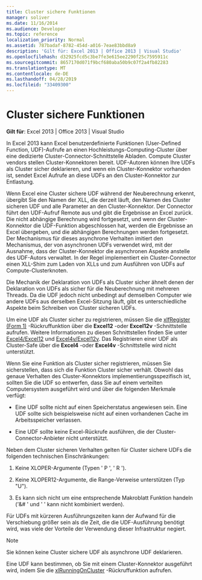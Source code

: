 ```yaml
---
title: Cluster sichere Funktionen
manager: soliver
ms.date: 11/16/2014
ms.audience: Developer
ms.topic: reference
localization_priority: Normal
ms.assetid: 787badaf-8782-454d-a016-7eae83bbd8a9
description: 'Gilt für: Excel 2013 | Office 2013 | Visual Studio'
ms.openlocfilehash: d32925fcd5c3be7fe3e615ee2290f25c7595911c
ms.sourcegitcommit: 8657170d071f9bcf680aba50b9c07f2a4fb82283
ms.translationtype: MT
ms.contentlocale: de-DE
ms.lasthandoff: 04/28/2019
ms.locfileid: "33409300"
---
```

# <a name="cluster-safe-functions"></a>Cluster sichere Funktionen

**Gilt für**: Excel 2013 | Office 2013 | Visual Studio 
  
In Excel 2013 kann Excel benutzerdefinierte Funktionen (User-Defined Function, UDF)-Aufrufe an einen Hochleistungs-Computing-Cluster über eine dedizierte Cluster-Connector-Schnittstelle Abladen. Compute Cluster vendors stellen Cluster-Konnektoren bereit. UDF-Autoren können Ihre UDFs als Cluster sicher deklarieren, und wenn ein Cluster-Konnektor vorhanden ist, sendet Excel Aufrufe an diese UDFs an den Cluster-Konnektor zur Entlastung.
  
Wenn Excel eine Cluster sichere UDF während der Neuberechnung erkennt, übergibt Sie den Namen der XLL, die derzeit läuft, den Namen des Cluster sicheren UDF und alle Parameter an den Cluster-Konnektor. Der Connector führt den UDF-Aufruf Remote aus und gibt die Ergebnisse an Excel zurück. Die nicht abhängige Berechnung wird fortgesetzt, und wenn der Cluster-Konnektor die UDF-Funktion abgeschlossen hat, werden die Ergebnisse an Excel übergeben, und die abhängigen Berechnungen werden fortgesetzt. Der Mechanismus für dieses asynchrone Verhalten imitiert den Mechanismus, der von asynchronen UDFs verwendet wird, mit der Ausnahme, dass der Cluster-Konnektor die asynchronen Aspekte anstelle des UDF-Autors verwaltet. In der Regel implementiert ein Cluster-Connector einen XLL-Shim zum Laden von XLLs und zum Ausführen von UDFs auf Compute-Clusterknoten.
  
Die Mechanik der Deklaration von UDFs als Cluster sicher ähnelt denen der Deklaration von UDFs als sicher für die Neuberechnung mit mehreren Threads. Da die UDF jedoch nicht unbedingt auf demselben Computer wie andere UDFs aus derselben Excel-Sitzung läuft, gibt es unterschiedliche Aspekte beim Schreiben von Cluster sicheren UDFs.
  
Um eine UDF als Cluster sicher zu registrieren, müssen Sie die [xlfRegister (Form 1)](xlfregister-form-1.md) -Rückruffunktion über die **Excel12** -oder **Excel12v** -Schnittstelle aufrufen. Weitere Informationen zu diesen Schnittstellen finden Sie unter [Excel4/Excel12](excel4-excel12.md) und [Excel4v/Excel12v](excel4v-excel12v.md). Das Registrieren einer UDF als Cluster-Safe über die **Excel4** -oder **Excel4v** -Schnittstelle wird nicht unterstützt. 
  
Wenn Sie eine Funktion als Cluster sicher registrieren, müssen Sie sicherstellen, dass sich die Funktion Cluster sicher verhält. Obwohl das genaue Verhalten des Cluster-Konnektors implementierungsspezifisch ist, sollten Sie die UDF so entwerfen, dass Sie auf einem verteilten Computersystem ausgeführt wird und über die folgenden Merkmale verfügt:
  
- Eine UDF sollte nicht auf einen Speicherstatus angewiesen sein. Eine UDF sollte sich beispielsweise nicht auf einen vorhandenen Cache im Arbeitsspeicher verlassen.
    
- Eine UDF sollte keine Excel-Rückrufe ausführen, die der Cluster-Connector-Anbieter nicht unterstützt.
    
Neben dem Cluster sicheren Verhalten gelten für Cluster sichere UDFs die folgenden technischen Einschränkungen:
  
1. Keine XLOPER-Argumente (Typen ' P ', ' R ').
    
2. Keine XLOPER12-Argumente, die Range-Verweise unterstützen (Typ "U").
    
3. Es kann sich nicht um eine entsprechende Makroblatt Funktion handeln ('&amp;# ' und ' ' kann nicht kombiniert werden).
    
Für UDFs mit kürzeren Ausführungszeiten kann der Aufwand für die Verschiebung größer sein als die Zeit, die die UDF-Ausführung benötigt wird, was viele der Vorteile der Verwendung dieser Infrastruktur negiert.
  
> [!NOTE]
> Sie können keine Cluster sichere UDF als asynchrone UDF deklarieren. 
  
Eine UDF kann bestimmen, ob Sie mit einem Cluster-Konnektor ausgeführt wird, indem Sie die [xlRunningOnCluster](xlrunningoncluster.md) -Rückruffunktion aufrufen. 
  

